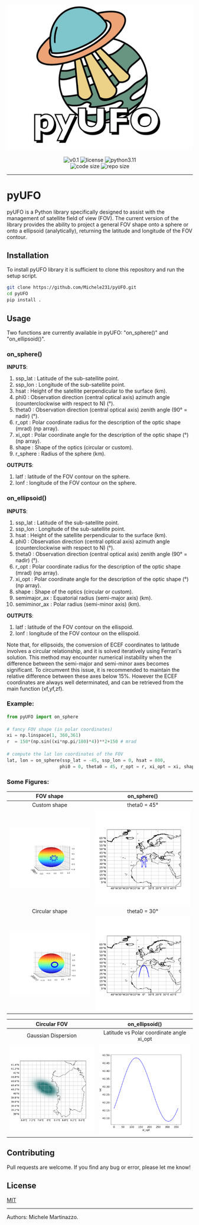 ![alt text](https://github.com/Michele231/pyUFO/blob/main/figures/logo.png) 

<p align="center">
  <img title="v0.0.1" alt="v0.1" src="https://img.shields.io/badge/version-v0.0.1-informational?style=flat-square">
  <img title="MIT License" alt="license" src="https://img.shields.io/badge/license-MIT-informational?style=flat-square">
	<img title="python" alt="python3.11" src="https://img.shields.io/badge/python-3.11-informational?style=flat-square"><br/>
	<img title="Code size" alt="code size" src="https://img.shields.io/github/languages/code-size/Michele231/pyUFO?color=red">
	<img title="Repo size" alt="repo size" src="https://img.shields.io/github/repo-size/Michele231/pyUFO?color=red">
</p>

***

# pyUFO

pyUFO is a Python library specifically designed to assist with the management of satellite field of view (FOV). The current version of the library provides the ability to project a general FOV shape onto a sphere or onto a ellipsoid (analytically), returning the latitude and longitude of the FOV contour. 

## Installation

To install pyUFO library it is sufficient to clone this repository and run the setup script. 

```bash
git clone https://github.com/Michele231/pyUFO.git
cd pyUFO
pip install .
```

## Usage

Two functions are currently available in pyUFO: "on_sphere()" and "on_ellipsoid()".

### on_sphere()

**INPUTS**:
1. ssp_lat  : Latitude of the sub-satellite point. 
2. ssp_lon  : Longitude of the sub-satellite point.
3. hsat     : Height of the satellite perpendicular to the surface (km).
4. phi0     : Observation direction (central optical axis) azimuth angle (counterclockwise with respect to N) (°).
5. theta0   : Observation direction (central optical axis) zenith angle (90° = nadir) (°).
6. r_opt    : Polar coordinate radius for the description of the optic shape (mrad) (np array).
7. xi_opt   : Polar coordinate angle for the description of the optic shape (°) (np array).
8. shape    : Shape of the optics (circular or custom).
9. r_sphere : Radius of the sphere (km).

**OUTPUTS**:
1. latf  : latitude of the FOV contour on the sphere.
2. lonf  : longitude of the FOV contour on the sphere.

### on_ellipsoid()

**INPUTS**:
1. ssp_lat      : Latitude of the sub-satellite point. 
2. ssp_lon      : Longitude of the sub-satellite point.
3. hsat         : Height of the satellite perpendicular to the surface (km).
4. phi0         : Observation direction (central optical axis) azimuth angle (counterclockwise with respect to N) (°).
5. theta0       : Observation direction (central optical axis) zenith angle (90° = nadir) (°).
6. r_opt        : Polar coordinate radius for the description of the optic shape (mrad) (np array).
7. xi_opt       : Polar coordinate angle for the description of the optic shape (°) (np array).
8. shape        : Shape of the optics (circular or custom).
9. semimajor_ax : Equatorial radius (semi-major axis) (km).
10. semiminor_ax : Polar radius (semi-minor axis) (km).

**OUTPUTS**:
1. latf  : latitude of the FOV contour on the ellispoid.
2. lonf  : longitude of the FOV contour on the ellispoid.

Note that, for ellipsoids, the conversion of ECEF coordinates to latitude involves a circular relationship, and it is solved iteratively using Ferrari's solution. This method may encounter numerical instability when the difference between the semi-major and semi-minor axes becomes significant. To circumvent this issue, it is recommended to maintain the relative difference between these axes below 15%. However the ECEF coordinates are always well determinated, and can be retrieved from the main function (xf,yf,zf).

### Example:

```python
from pyUFO import on_sphere

# fancy FOV shape (in polar coordinates)
xi = np.linspace(1, 360,361)
r  = 150*(np.sin((xi*np.pi/180)*4))**2+150 # mrad

# compute the lat lon coordinates of the FOV
lat, lon = on_sphere(ssp_lat = -45, ssp_lon = 0, hsat = 800, 
                    phi0 = 0, theta0 = 45, r_opt = r, xi_opt = xi, shape='custom')
```

### Some Figures:

FOV shape             |  on_sphere()
:-------------------------:|:-------------------------:
Custom shape | theta0 = 45°
![alt text](https://github.com/Michele231/pyUFO/blob/main/figures/fov_geometry_custom.png)  |  ![alt text](https://github.com/Michele231/pyUFO/blob/main/figures/45d_obs_custom.png)
Circular shape | theta0 = 30°
![alt text](https://github.com/Michele231/pyUFO/blob/main/figures/fov_geometry.png "Circular shape")  |  ![alt text](https://github.com/Michele231/pyUFO/blob/main/figures/30d_obs1.png "theta0 = 30°")

Circular FOV          |  on_ellipsoid()
:-------------------------:|:-------------------------:
Gaussian Dispersion | Latitude vs Polar coordinate angle xi_opt
![alt text](https://github.com/Michele231/pyUFO/blob/main/figures/gaussian_dispersion.png)  |  ![alt text](https://github.com/Michele231/pyUFO/blob/main/figures/lat_vs_xi.png)




## Contributing

Pull requests are welcome. If you find any bug or error, please let me know!

## License

[MIT](https://choosealicense.com/licenses/mit/)

***

Authors: Michele Martinazzo.
